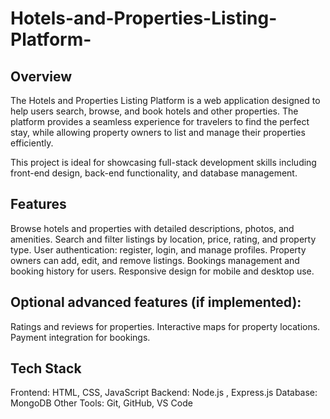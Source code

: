 # Hotels-and-Properties-Listing-Platform-
## Overview

The Hotels and Properties Listing Platform is a web application designed to help users search, browse, and book hotels and other properties. The platform provides a seamless experience for travelers to find the perfect stay, while allowing property owners to list and manage their properties efficiently.

This project is ideal for showcasing full-stack development skills including front-end design, back-end functionality, and database management.

## Features
Browse hotels and properties with detailed descriptions, photos, and amenities.
Search and filter listings by location, price, rating, and property type.
User authentication: register, login, and manage profiles.
Property owners can add, edit, and remove listings.
Bookings management and booking history for users.
Responsive design for mobile and desktop use.

## Optional advanced features (if implemented):

Ratings and reviews for properties.
Interactive maps for property locations.
Payment integration for bookings.

## Tech Stack
Frontend: HTML, CSS, JavaScript
Backend: Node.js , Express.js 
Database: MongoDB 
Other Tools: Git, GitHub, VS Code


